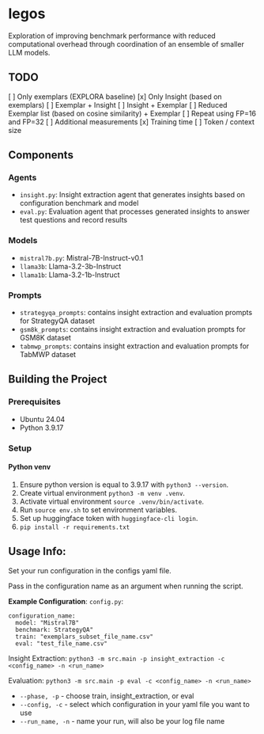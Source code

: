 # legos

Exploration of improving benchmark performance with reduced computational overhead through coordination of an ensemble of smaller LLM models.

## TODO
[ ] Only exemplars (EXPLORA baseline)
[x] Only Insight (based on exemplars)
[ ] Exemplar + Insight 
[ ] Insight + Exemplar 
[ ] Reduced Exemplar list (based on cosine similarity) + Exemplar
[ ] Repeat using FP=16 and FP=32
[ ] Additional measurements
[x] Training time
[ ] Token / context size


## Components
### Agents
* `insight.py`: Insight extraction agent that generates insights based on configuration benchmark and model
* `eval.py`: Evaluation agent that processes generated insights to answer test questions and record results

### Models
* `mistral7b.py`: Mistral-7B-Instruct-v0.1
* `llama3b`: Llama-3.2-3b-Instruct
* `llama1b`: Llama-3.2-1b-Instruct

### Prompts
* `strategyqa_prompts`: contains insight extraction and evaluation prompts for StrategyQA dataset
* `gsm8k_prompts`: contains insight extraction and evaluation prompts for GSM8K dataset
* `tabmwp_prompts`: contains insight extraction and evaluation prompts for TabMWP dataset

## Building the Project

### Prerequisites
* Ubuntu 24.04
* Python 3.9.17

### Setup

#### Python venv
1. Ensure python version is equal to 3.9.17 with `python3 --version`.
2. Create virtual environment `python3 -m venv .venv`.
3. Activate virtual environment `source .venv/bin/activate`.
4. Run `source env.sh` to set environment variables.
5. Set up huggingface token with `huggingface-cli login`.
6. `pip install -r requirements.txt`

## Usage Info:
Set your run configuration in the configs yaml file.

Pass in the configuration name as an argument when running the script.

**Example Configuration**:
`config.py`:
```
configuration_name:
  model: "Mistral7B"
  benchmark: StrategyQA"
  train: "exemplars_subset_file_name.csv"
  eval: "test_file_name.csv"
```

Insight Extraction: `python3 -m src.main -p insight_extraction -c <config_name> -n <run_name>`

Evaluation: `python3 -m src.main -p eval -c <config_name> -n <run_name>`

* `--phase, -p` - choose train, insight_extraction, or eval
* `--config, -c` - select which configuration in your yaml file you want to use
* `--run_name, -n` - name your run, will also be your log file name